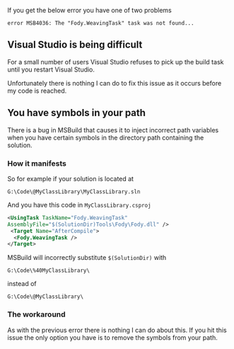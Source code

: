If you get the below error you have one of two problems

    error MSB4036: The "Fody.WeavingTask" task was not found...


## Visual Studio is being difficult 

For a small number of users Visual Studio refuses to pick up the build task until you restart Visual Studio. 

Unfortunately there is nothing I can do to fix this issue as it occurs before my code is reached.


## You have symbols in your path 

There is a bug in MSBuild that causes it to inject incorrect path variables when you have certain symbols in the directory path containing the solution.


### How it manifests

So for example if your solution is located at 

`G:\Code\@MyClassLibrary\MyClassLibrary.sln`

And you have this code in `MyClassLibrary.csproj`

```xml
<UsingTask TaskName="Fody.WeavingTask" 
AssemblyFile="$(SolutionDir)Tools\Fody\Fody.dll" />
 <Target Name="AfterCompile">
  <Fody.WeavingTask />
</Target>
```

MSBuild will incorrectly substitute `$(SolutionDir)` with

`G:\Code\%40MyClassLibrary\` 

instead of 

`G:\Code\@MyClassLibrary\`


### The workaround

As with the previous error there is nothing I can do about this. If you hit this issue the only option you have is to remove the symbols from your path.